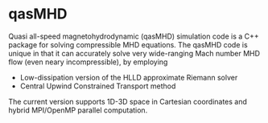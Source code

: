 # qasMHD
Quasi all-speed magnetohydrodynamic (qasMHD) simulation code is a C++ package for solving compressible MHD equations.
The qasMHD code is unique in that it can accurately solve very wide-ranging Mach number MHD flow (even neary incompressible), by employing
- Low-dissipation version of the HLLD approximate Riemann solver
- Central Upwind Constrained Transport method

The current version supports 1D-3D space in Cartesian coordinates and hybrid MPI/OpenMP parallel computation.

